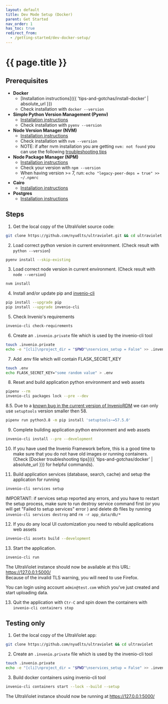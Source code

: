 ```yaml
---
layout: default
title: Dev Mode Setup (Docker)
parent: Get Started
nav_order: 1
has_toc: true
redirect_from:
  - /getting-started/dev-docker-setup/
---
```

# {{ page.title }}

## Prerequisites
- **Docker**
  + [Installation instructions]({{ 'tips-and-gotchas/install-docker' | absolute_url }})
  + Check installation with `docker --version`
- **Simple Python Version Management (Pyenv)**
  + [Installation instructions](https://github.com/pyenv/pyenv#installation)
  + Check installation with `pyenv --version`
- **Node Version Manager (NVM)**
  + [Installation instructions](https://github.com/nvm-sh/nvm#installing-and-updating)
  + Check installation with `nvm --version`
  + NOTE: if after nvm installation you are getting `nvm: not found` you can use the following [troubleshooting tips](https://github.com/nvm-sh/nvm#troubleshooting-on-linux)
- **Node Package Manager (NPM)**
  + [Installation instructions](https://docs.npmjs.com/downloading-and-installing-node-js-and-npm)
  + Check your version with `npm --version`
  + When having version >= 7, run: `echo "legacy-peer-deps = true" >> ~/.npmrc`
- **Cairo**
  + [Installation instructions](https://invenio-formatter.readthedocs.io/en/latest/installation.html)
- **Postgres**
  + [Installation instructions](http://postgresguide.com/setup/install.html)

## Steps

1. Get the local copy of the UltraViolet source code:
  ```sh
  git clone https://github.com/nyudlts/ultraviolet.git && cd ultraviolet
  ```

2. Load correct python version in current environment. (Check result with `python --version`)
  ```sh
  pyenv install --skip-existing
  ```

3. Load correct node version in current environment. (Check result with `node --version`)
  ```sh
  nvm install
  ```

4. Install and/or update pip and [invenio-cli](https://invenio-cli.readthedocs.io/en/latest/)
  ```sh
  pip install --upgrade pip
  pip install --upgrade invenio-cli
  ```

5. Check Invenio's requirements
  ```sh
  invenio-cli check-requirements
  ```

6. Create an `.invenio.private` file which is used by the invenio-cli tool
  ```sh
  touch .invenio.private
  echo -e "[cli]\nproject_dir = "$PWD"\nservices_setup = False" >> .invenio.private
  ```

7. Add .env file which will contain FLASK_SECRET_KEY
  ```sh
  touch .env
  echo FLASK_SECRET_KEY="some random value" > .env
  ```

8. Reset and build application python environment and web assets
  ```sh
  pipenv --rm
  invenio-cli packages lock --pre --dev
  ```
8.5. Due to a [known bug in the current version of InvenioRDM](https://github.com/inveniosoftware/invenio-files-rest/issues/264) we can only use `setuptools` version smaller then 58.
  ```sh
  pipenv run python3.8 -m pip install 'setuptools~=57.5.0'
  ```

9. Complete building application python environment and web assets
  ```sh
  invenio-cli install --pre --development
  ```

10. If you have used the Invenio Framework before, this is a good time to make sure that you do not have old images or running containers. (Check [Docker troubleshooting tips]({{ 'tips-and-gotchas/docker' | absolute_url }}) for helpful commands).



11. Build application services (database, search, cache) and setup the application for running
  ```sh
  invenio-cli services setup
  ```
  IMPORTANT: if services setup reported any errors, and you have to restart the setup process, make sure to run
  destroy service command first (or you will get "Failed to setup services" error ) and delete db files by running `invenio-cli services destroy` and `rm -r app_data/db/*`

12. If you do any local UI customization you need to rebuild applications web assets
  ```sh
  invenio-cli assets build --development
  ```

13. Start the application.
  ```sh
  invenio-cli run
  ```

  The UltraViolet instance should now be available at this URL: <https://127.0.0.1:5000/>  
  Because of the invalid TLS warning, you will need to use Firefox.

  You can login using account `admin@test.com` which you've just created and start uploading data.

13. Quit the application with `Ctr-C` and spin down the containers with `invenio-cli containers stop`

## Testing only

1. Get the local copy of the UltraViolet app:
  ```sh
  git clone https://github.com/nyudlts/ultraviolet && cd ultraviolet
  ```
2. Create an `.invenio.private` file which is used by the invenio-cli tool
  ```sh
  touch .invenio.private
  echo -e "[cli]\nproject_dir = "$PWD"\nservices_setup = False" >> .invenio.private
  ```

3. Build docker containers using invenio-cli tool
  ```sh
  invenio-cli containers start --lock --build --setup
  ```
  The UltraViolet instance should now be running at <https://127.0.0.1:5000/>
